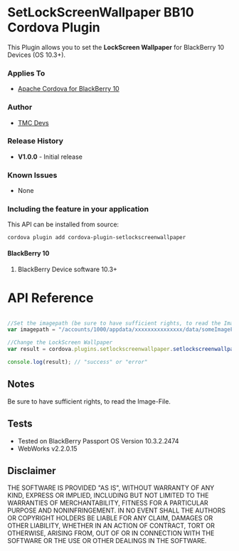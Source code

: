 # SetLockScreenWallpaper BB10 Cordova Plugin

This Plugin allows you to set the **LockScreen Wallpaper** for BlackBerry 10 Devices (OS 10.3+).

### Applies To

* [Apache Cordova for BlackBerry 10](https://github.com/blackberry/cordova-blackberry/tree/master/blackberry10)

### Author

* [TMC Devs](https://twitter.com/julster85)

### Release History

* **V1.0.0** - Initial release

### Known Issues

* None

### Including the feature in your application

This API can be installed from source:

	cordova plugin add cordova-plugin-setlockscreenwallpaper

#### BlackBerry 10

1. BlackBerry Device software 10.3+

# API Reference #

```javascript

//Set the imagepath (be sure to have sufficient rights, to read the Image-File)
var imagepath = "/accounts/1000/appdata/xxxxxxxxxxxxxxx/data/someImageFile.jpg"; //Start NOT with 'file://....'. The Plugin will also filter out 'file://', if you added accidentally

//Change the LockScreen Wallpaper
var result = cordova.plugins.setlockscreenwallpaper.setlockscreenwallpaper(imagepath);

console.log(result); // "success" or "error"

```
## Notes

Be sure to have sufficient rights, to read the Image-File.

## Tests

* Tested on BlackBerry Passport OS Version 10.3.2.2474
* WebWorks v2.2.0.15

## Disclaimer

THE SOFTWARE IS PROVIDED "AS IS", WITHOUT WARRANTY OF ANY KIND, EXPRESS OR IMPLIED, INCLUDING BUT NOT LIMITED TO THE WARRANTIES OF MERCHANTABILITY, FITNESS FOR A PARTICULAR PURPOSE AND NONINFRINGEMENT. IN NO EVENT SHALL THE AUTHORS OR COPYRIGHT HOLDERS BE LIABLE FOR ANY CLAIM, DAMAGES OR OTHER LIABILITY, WHETHER IN AN ACTION OF CONTRACT, TORT OR OTHERWISE, ARISING FROM, OUT OF OR IN CONNECTION WITH THE SOFTWARE OR THE USE OR OTHER DEALINGS IN THE SOFTWARE.